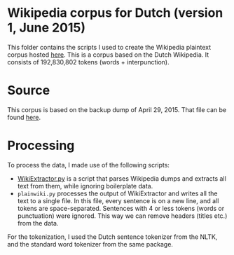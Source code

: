 # Wikipedia corpus for Dutch (version 1, June 2015)
This folder contains the scripts I used to create the Wikipedia plaintext corpus
hosted [here](http://kyoto.let.vu.nl/~miltenburg/public_data/wikicorpus/). This
is a corpus based on the Dutch Wikipedia. It consists of 192,830,802 tokens
(words + interpunction).

# Source
This corpus is based on the backup dump of April 29, 2015. That file can be found [here](http://dumps.wikimedia.org/nlwiki/20150429/nlwiki-20150429-pages-meta-current1.xml.bz2).

# Processing
To process the data, I made use of the following scripts:

- [WikiExtractor.py](http://medialab.di.unipi.it/wiki/Wikipedia_Extractor) is a script that parses Wikipedia dumps and extracts all text from them, while ignoring boilerplate data.
- `plainwiki.py` processes the output of WikiExtractor and writes all the text to a single file. In this file, every sentence is on a new line, and all tokens are space-separated.
    Sentences with 4 or less tokens (words or punctuation) were ignored. This way we can remove headers (titles etc.) from the data.

For the tokenization, I used the Dutch sentence tokenizer from the NLTK, and the standard word tokenizer from the same package.
